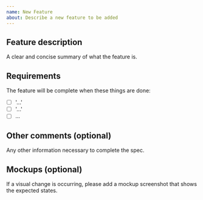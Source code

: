 ```yaml
---
name: New Feature
about: Describe a new feature to be added
---
```


## Feature description
A clear and concise summary of what the feature is.

## Requirements
The feature will be complete when these things are done:
- [ ] '...'
- [ ] '...'
- [ ] ...

## Other comments (optional)
Any other information necessary to complete the spec.

## Mockups (optional)
If a visual change is occurring, please add a mockup screenshot that shows the expected states.
